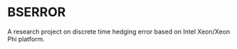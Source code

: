 BSERROR
=======

A research project on discrete time hedging error based on Intel Xeon/Xeon Phi platform.
